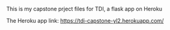 This is my capstone prject files for TDI, a flask app on Heroku

The Heroku app link: https://tdi-capstone-yl2.herokuapp.com/
